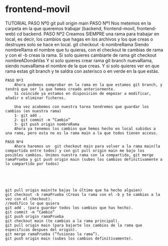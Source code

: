 # frontend-movil
TUTORIAL
    PASO Nº0
        git pull origin main
    PASO Nº1
        Nos metemos en la carpeta en la que queremos trabajar (backend, frontend-movil, frontend-web) cd backend.
    PASO Nº2
        Creamos SIEMPRE una rama para trabajar en local, es decir, los cambios que hagas en los archivos y los que creas o destruyes solo se hace en local.
        git checkout -b nombreRama
        Siendo nombreRama el nombre que tu quieras, con el checkout te cambias de rama y con el -b creas la rama.
        Si solo quieres cambiarte de rama git checkout nombreADondeVas
        Y si solo quieres crear rama git branch nuevaRama, siendo nuevaRama el nombre de la que creas.
        Y si solo quieres ver en que rama estas git branch y te saldra con asterisco o en verde en la que estás.

    PASO Nº3
        Ahora podemos comprobar en la rama en la que estamos git branch, y tendrá que ser la que hemos creado anteriormente.
        Si coincide ya estamos en disposición de empezar a modificar, añadir o eliminar ficheros.

        Una vez acabemos con nuestra tarea tendremos que guardar los cambios (en nuestra rama)
        1- git add .
        2- git commit -m “Cambio”
        3- git push origin nombreRama
        Ahora ya tenemos los cambios que hemos hecho en local subidos a una rama, pero esta no es la rama main a la que todos tienen acceso.

    PASO Nº4
        Ahora haremos un  git checkout main para volver a la rama main(la compartida entre todos) y con git pull origin main me bajo los posibles cambios. Unimos nuestra rama con la compartida, git merge ramaPrueba y git push origin main (subes los cambios definitivamente a lo compartido por todos)





    git pull origin main(te bajas lo último que ha hecho alguien)
    git checkout -b ramaPrueba (Creas la rama con el -b y te cambias a la vez con el checkout).
    //modifico lo que quiera
    git add . (para guardar todos los cambios que has hecho).
    git commit -m “Cambio”
    git push origin ramaPrueba
    git checkout main (te cambias a la rama principal).
    git pull origin main (para bajarte los cambios de la rama que especificas despues del origin).
    git merge ramaPrueba (“fusionas la rama”).
    git push origin main (subes los cambios definitivamente).

